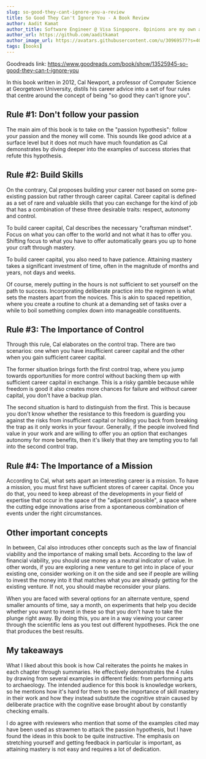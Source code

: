 ```yaml
---
slug: so-good-they-cant-ignore-you-a-review
title: So Good They Can't Ignore You - A Book Review
author: Aadit Kamat
author_title: Software Engineer @ Visa Singapore. Opinions are my own and not the views of my employer.
author_url: https://github.com/aaditkamat
author_image_url: https://avatars.githubusercontent.com/u/30969577?s=400&u=9558fc3557d79c88a7080034fe8c22654aca2e4d&v=4
tags: [books]
---
```


Goodreads link: https://www.goodreads.com/book/show/13525945-so-good-they-can-t-ignore-you

In this book written in 2012, Cal Newport, a professor of Computer Science at Georgetown University, distils his career advice into a set of four rules that centre around the concept of being "so good they can't ignore you".

## Rule #1: Don't follow your passion
The main aim of this book is to take on the "passion hypothesis": follow your passion and the money will come. This sounds like good advice at a surface level but it does not much have much foundation as Cal demonstrates by diving deeper into the examples of success stories that refute this hypothesis. 

## Rule #2: Build Skills
On the contrary, Cal proposes building your career not based on some pre-existing passion but rather through career capital. Career capital is defined as a set of rare and valuable skills that you can exchange for the kind of job that has a combination of these three desirable traits: respect, autonomy and control. 

To build career capital, Cal describes the necessary "craftsman mindset". Focus on what you can offer to the world and not what it has to offer you. Shifting focus to what you have to offer automatically gears you up to hone your craft through mastery.

To build career capital, you also need to have patience. Attaining mastery takes a significant investment of time, often in the magnitude of months and years, not days and weeks. 

Of course, merely putting in the hours is not sufficient to set yourself on the path to success. Incorporating deliberate practice into the regimen is what sets the masters apart from the novices. This is akin to spaced repetition, where you create a routine to chunk at a demanding set of tasks over a while to boil something complex down into manageable constituents. 

## Rule #3: The Importance of Control
Through this rule, Cal elaborates on the control trap. There are two scenarios: one when you have insufficient career capital and the other when you gain sufficient career capital. 

The former situation brings forth the first control trap, where you jump towards opportunities for more control without backing them up with sufficient career capital in exchange. This is a risky gamble because while freedom is good it also creates more chances for failure and without career capital, you don't have a backup plan. 

The second situation is hard to distinguish from the first. This is because you don't know whether the resistance to this freedom is guarding you against the risks from insufficient capital or holding you back from breaking the trap as it only works in your favour. Generally, if the people involved find value in your work and are willing to offer you an option that exchanges autonomy for more benefits, then it's likely that they are tempting you to fall into the second control trap. 

## Rule #4: The Importance of a Mission
According to Cal, what sets apart an interesting career is a mission. To have a mission, you must first have sufficient stores of career capital. Once you do that, you need to keep abreast of the developments in your field of expertise that occur in the space of the "adjacent possible", a space where the cutting edge innovations arise from a spontaneous combination of events under the right circumstances.

## Other important concepts
In between, Cal also introduces other concepts such as the law of financial viability and the importance of making small bets. 
According to the law of financial viability, you should use money as a neutral indicator of value. In other words, if you are exploring a new venture to get into in place of your existing one, consider working on it on the side and see if people are willing to invest the money into it that matches what you are already getting for the existing venture. If not, you should maybe reconsider your plans. 

When you are faced with several options for an alternate venture, spend smaller amounts of time, say a month, on experiments that help you decide whether you want to invest in these so that you don't have to take the plunge right away. By doing this, you are in a way viewing your career through the scientific lens as you test out different hypotheses. Pick the one that produces the best results.
 
## My takeaways

What I liked about this book is how Cal reiterates the points he makes in each chapter through summaries. He effectively demonstrates the 4 rules by drawing from several examples in different fields: from performing arts to archaeology. The intended audience for this book is knowledge workers, so he mentions how it's hard for them to see the importance of skill mastery in their work and how they instead substitute the cognitive strain caused by deliberate practice with the cognitive ease brought about by constantly checking emails. 

I do agree with reviewers who mention that some of the examples cited may have been used as strawmen to attack the passion hypothesis, but I have found the ideas in this book to be quite instructive. The emphasis on stretching yourself and getting feedback in particular is important, as attaining mastery is not easy and requires a lot of dedication.